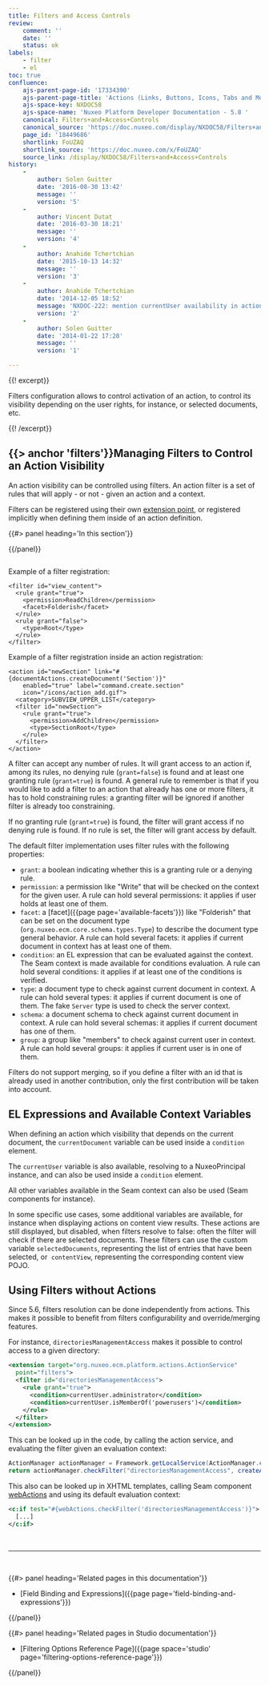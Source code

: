 ```yaml
---
title: Filters and Access Controls
review:
    comment: ''
    date: ''
    status: ok
labels:
    - filter
    - el
toc: true
confluence:
    ajs-parent-page-id: '17334390'
    ajs-parent-page-title: 'Actions (Links, Buttons, Icons, Tabs and More)'
    ajs-space-key: NXDOC58
    ajs-space-name: 'Nuxeo Platform Developer Documentation - 5.8 '
    canonical: Filters+and+Access+Controls
    canonical_source: 'https://doc.nuxeo.com/display/NXDOC58/Filters+and+Access+Controls'
    page_id: '18449686'
    shortlink: FoUZAQ
    shortlink_source: 'https://doc.nuxeo.com/x/FoUZAQ'
    source_link: /display/NXDOC58/Filters+and+Access+Controls
history:
    - 
        author: Solen Guitter
        date: '2016-08-30 13:42'
        message: ''
        version: '5'
    - 
        author: Vincent Dutat
        date: '2016-03-30 18:21'
        message: ''
        version: '4'
    - 
        author: Anahide Tchertchian
        date: '2015-10-13 14:32'
        message: ''
        version: '3'
    - 
        author: Anahide Tchertchian
        date: '2014-12-05 18:52'
        message: 'NXDOC-222: mention currentUser availability in action context'
        version: '2'
    - 
        author: Solen Guitter
        date: '2014-01-22 17:28'
        message: ''
        version: '1'

---
```

<div class="row"><div class="column medium-8">{{! excerpt}}

Filters configuration allows to control&nbsp;activation of an action, to control its visibility depending on the user rights, for instance, or selected documents, etc.

{{! /excerpt}}

## {{> anchor 'filters'}}Managing Filters to Control an Action Visibility

An action visibility can be controlled using filters. An action filter is a set of rules that will apply - or not - given an action and a context.

Filters can be registered using their own [extension point](http://explorer.nuxeo.org/nuxeo/site/distribution/Nuxeo%20Platform-5.8/viewExtensionPoint/org.nuxeo.ecm.platform.actions.ActionService--filters), or registered implicitly when defining them inside of an action definition.

</div><div class="column medium-4">{{#> panel heading='In this section'}}

{{/panel}}</div></div>

Example of a filter registration:

```html/xml
<filter id="view_content">
  <rule grant="true">
    <permission>ReadChildren</permission>
    <facet>Folderish</facet>
  </rule>
  <rule grant="false">
    <type>Root</type>
  </rule>
</filter>

```

Example of a filter registration inside an action registration:

```html/xml
<action id="newSection" link="#{documentActions.createDocument('Section')}"
    enabled="true" label="command.create.section"
    icon="/icons/action_add.gif">
  <category>SUBVIEW_UPPER_LIST</category>
  <filter id="newSection">
    <rule grant="true">
      <permission>AddChildren</permission>
      <type>SectionRoot</type>
    </rule>
  </filter>
</action>

```

A filter can accept any number of rules. It will grant access to an action if, among its rules, no denying rule (`grant=false`) is found and at least one granting rule (`grant=true`) is found. A general rule to remember is that if you would like to add a filter to an action that already has one or more filters, it has to hold constraining rules: a granting filter will be ignored if another filter is already too constraining.

If no granting rule (`grant=true`) is found, the filter will grant access if no denying rule is found. If no rule is set, the filter will grant access by default.

The default filter implementation uses filter rules with the following properties:

*   `grant`: a boolean indicating whether this is a granting rule or a denying rule.
*   `permission`: a permission like "Write" that will be checked on the context for the given user. A rule can hold several permissions: it applies if user holds at least one of them.
*   `facet`: a [facet]({{page page='available-facets'}}) like "Folderish" that can be set on the document type (`org.nuxeo.ecm.core.schema.types.Type`) to describe the document type general behavior. A rule can hold several facets: it applies if current document in context has at least one of them.
*   `condition`: an EL expression that can be evaluated against the context. The Seam context is made available for conditions evaluation. A rule can hold several conditions: it applies if at least one of the conditions is verified.
*   `type`: a document type to check against current document in context. A rule can hold several types: it applies if current document is one of them. The fake `Server` type is used to check the server context.
*   `schema`: a document schema to check against current document in context. A rule can hold several schemas: it applies if current document has one of them.
*   `group`: a group like "members" to check against current user in context. A rule can hold several groups: it applies if current user is in one of them.

Filters do not support merging, so if you define a filter with an id that is already used in another contribution, only the first contribution will be taken into account.

## EL Expressions and Available Context Variables

When defining an action which visibility that depends on the current document, the `currentDocument` variable can be used inside a `condition` element.

The `currentUser` variable is also available, resolving to a NuxeoPrincipal instance, and can also be used inside a `condition` element.

All other variables available in the Seam context can also be used (Seam components for instance).

In some specific use cases, some additional variables are available, for instance when displaying actions on content view results. These actions are still displayed, but disabled, when filters resolve to false: often the filter will check if there are selected documents. These filters can use the custom variable `selectedDocuments`, representing the list of entries that have been selected, or&nbsp; `contentView`, representing the corresponding content view POJO.

## Using Filters without Actions

Since 5.6, filters resolution can be done independently from actions. This makes it possible to benefit from filters configurability and override/merging features.

For instance, `directoriesManagementAccess` makes it possible to control access to a given directory:

```xml
<extension target="org.nuxeo.ecm.platform.actions.ActionService"
  point="filters">
  <filter id="directoriesManagementAccess">
    <rule grant="true">
      <condition>currentUser.administrator</condition>
      <condition>currentUser.isMemberOf('powerusers')</condition>
    </rule>
  </filter>
</extension>
```

This can be looked up in the code, by calling the action service, and evaluating the filter given an evaluation context:

```java
ActionManager actionManager = Framework.getLocalService(ActionManager.class);
return actionManager.checkFilter("directoriesManagementAccess", createActionContext(ctx));
```

This also can be looked up in XHTML templates, calling Seam component [webActions](http://explorer.nuxeo.org/nuxeo/site/distribution/latest/viewSeamComponent/seam:webActions) and using its default evaluation context:

```xml
<c:if test="#{webActions.checkFilter('directoriesManagementAccess')}">
  [...]
</c:if>
```

&nbsp;

* * *

&nbsp;

<div class="row" data-equalizer data-equalize-on="medium"><div class="column medium-6">{{#> panel heading='Related pages in this documentation'}}

*   [Field Binding and Expressions]({{page page='field-binding-and-expressions'}})

{{/panel}}</div><div class="column medium-6">{{#> panel heading='Related pages in Studio documentation'}}

*   [Filtering Options Reference Page]({{page space='studio' page='filtering-options-reference-page'}})

{{/panel}}</div></div>